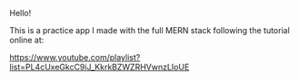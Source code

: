 Hello!

This is a practice app I made with the full MERN stack following the tutorial online at:

https://www.youtube.com/playlist?list=PL4cUxeGkcC9iJ_KkrkBZWZRHVwnzLIoUE